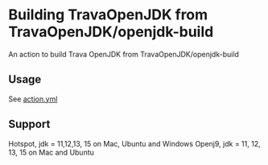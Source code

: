 # Building TravaOpenJDK from TravaOpenJDK/openjdk-build

An action to build Trava OpenJDK from TravaOpenJDK/openjdk-build

## Usage

See [action.yml](action.yml)

## Support

Hotspot, jdk = 11,12,13, 15 on Mac, Ubuntu and Windows
Openj9, jdk = 11, 12, 13, 15 on Mac and Ubuntu
